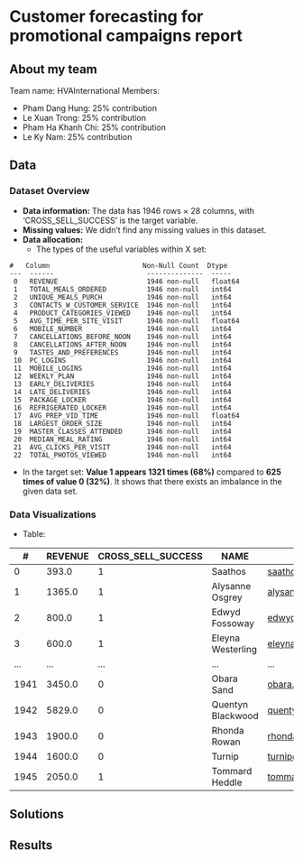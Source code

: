 # Customer forecasting for promotional campaigns report

## About my team
Team name: HVAInternational 
Members:
- Pham Dang Hung: 25% contribution
- Le Xuan Trong: 25% contribution
- Pham Ha Khanh Chi: 25% contribution
- Le Ky Nam: 25% contribution

## Data

### Dataset Overview
- **Data information:** The data has 1946 rows × 28 columns, with ‘CROSS_SELL_SUCCESS’ is the target variable.
- **Missing values:** We didn’t find any missing values in this dataset.
- **Data allocation:**
  + The types of the useful variables within X set:
```
#   Column                       Non-Null Count  Dtype  
---  ------                       --------------  -----  
 0   REVENUE                      1946 non-null   float64
 1   TOTAL_MEALS_ORDERED          1946 non-null   int64  
 2   UNIQUE_MEALS_PURCH           1946 non-null   int64  
 3   CONTACTS_W_CUSTOMER_SERVICE  1946 non-null   int64  
 4   PRODUCT_CATEGORIES_VIEWED    1946 non-null   int64  
 5   AVG_TIME_PER_SITE_VISIT      1946 non-null   float64
 6   MOBILE_NUMBER                1946 non-null   int64  
 7   CANCELLATIONS_BEFORE_NOON    1946 non-null   int64  
 8   CANCELLATIONS_AFTER_NOON     1946 non-null   int64  
 9   TASTES_AND_PREFERENCES       1946 non-null   int64  
 10  PC_LOGINS                    1946 non-null   int64  
 11  MOBILE_LOGINS                1946 non-null   int64  
 12  WEEKLY_PLAN                  1946 non-null   int64  
 13  EARLY_DELIVERIES             1946 non-null   int64  
 14  LATE_DELIVERIES              1946 non-null   int64  
 15  PACKAGE_LOCKER               1946 non-null   int64  
 16  REFRIGERATED_LOCKER          1946 non-null   int64  
 17  AVG_PREP_VID_TIME            1946 non-null   float64
 18  LARGEST_ORDER_SIZE           1946 non-null   int64  
 19  MASTER_CLASSES_ATTENDED      1946 non-null   int64  
 20  MEDIAN_MEAL_RATING           1946 non-null   int64  
 21  AVG_CLICKS_PER_VISIT         1946 non-null   int64  
 22  TOTAL_PHOTOS_VIEWED          1946 non-null   int64 
```
  + In the target set: **Value 1 appears 1321 times (68%)** compared to **625 times of value 0 (32%)**. It shows that there exists an imbalance in the given data set.

### Data Visualizations
- Table:

| #    | REVENUE | CROSS_SELL_SUCCESS | NAME               | EMAIL                          | FIRST_NAME | FAMILY_NAME | TOTAL_MEALS_ORDERED | UNIQUE_MEALS_PURCH | CONTACTS_W_CUSTOMER_SERVICE | PRODUCT_CATEGORIES_VIEWED | EARLY_DELIVERIES | LATE_DELIVERIES | PACKAGE_LOCKER | REFRIGERATED_LOCKER | AVG_PREP_VID_TIME | LARGEST_ORDER_SIZE | MASTER_CLASSES_ATTENDED | MEDIAN_MEAL_RATING | AVG_CLICKS_PER_VISIT | TOTAL_PHOTOS_VIEWED |
|------|---------|--------------------|--------------------|--------------------------------|------------|-------------|---------------------|-------------------|----------------------------|-------------------------|----------------|---------------|---------------|-----------------|----------------|------------------|----------------------|------------------|-------------------|------------------|
| 0    | 393.0   | 1                  | Saathos            | saathos@unitedhealth.com      | Saathos    | Saathos     | 14.0                | 6.0               | 12.0                       | 10.0                    | 0.0            | 2.0           | 0.0           | 0.0               | 33.4           | 1.0              | 0.0                  | 1.0              | 17.0               | 0.0              |
| 1    | 1365.0  | 1                  | Alysanne Osgrey    | alysanne.osgrey@ge.org        | Alysanne   | Osgrey      | 87.0                | 3.0               | 8.0                        | 8.0                     | 0.0            | 2.0           | 0.0           | 0.0               | 84.8           | 1.0              | 0.0                  | 3.0              | 13.0               | 170.0            |
| 2    | 800.0   | 1                  | Edwyd Fossoway     | edwyd.fossoway@jnj.com        | Edwyd      | Fossoway    | 15.0                | 7.0               | 11.0                       | 5.0                     | 0.0            | 1.0           | 0.0           | 0.0               | 63.0           | 1.0              | 0.0                  | 2.0              | 16.0               | 0.0              |
| 3    | 600.0   | 1                  | Eleyna Westerling  | eleyna.westerling@ge.org      | Eleyna     | Westerling  | 13.0                | 6.0               | 11.0                       | 5.0                     | 0.0            | 3.0           | 0.0           | 0.0               | 43.8           | 1.0              | 0.0                  | 2.0              | 14.0               | 0.0              |
| ...  | ...     | ...                | ...                | ...                            | ...        | ...         | ...                 | ...               | ...                        | ...                     | ...            | ...           | ...           | ...               | ...            | ...              | ...                  | ...              | ...                | ...              |
| 1941 | 3450.0  | 0                  | Obara Sand         | obara.sand@yahoo.com          | Obara      | Sand        | 87.0                | 8.0               | 8.0                        | 7.0                     | ...            | 0.0           | 3.0           | 0.0               | 0.0            | 212.5            | 10.0                  | 2.0              | 3.0                | 11.0              |
| 1942 | 5829.0  | 0                  | Quentyn Blackwood  | quentyn.blackwood@yahoo.com   | Quentyn    | Blackwood   | 244.0               | 4.0               | 7.0                        | 2.0                     | ...            | 0.0           | 3.0           | 0.0               | 0.0            | 282.2            | 10.0                  | 1.0              | 4.0                | 10.0              |
| 1943 | 1900.0  | 0                  | Rhonda Rowan       | rhonda.rowan@gmail.com        | Rhonda     | Rowan       | 57.0                | 2.0               | 8.0                        | 4.0                     | ...            | 3.0           | 7.0           | 0.0               | 0.0            | 254.4            | 10.0                  | 0.0              | 4.0                | 12.0              |
| 1944 | 1600.0  | 0                  | Turnip             | turnip@yahoo.com              | Turnip     | Turnip      | 74.0                | 3.0               | 10.0                       | 10.0                    | ...            | 0.0           | 3.0           | 0.0               | 0.0            | 564.2            | 10.0                  | 3.0              | 3.0                | 11.0              |
| 1945 | 2050.0  | 1                  | Tommard Heddle     | tommard.heddle@merck.com      | Tommard    | Heddle      | 188.0               | 4.0               | 9.0                        | 5.0                     | ...            | 1.0           | 3.0           | 1.0               | 0.0            | 248.0            | 11.0                  | 2.0              | ...                | ...               |

## Solutions

## Results
